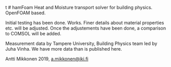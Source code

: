 t # hamFoam
Heat and Moisture transport solver for building physics. OpenFOAM based.

Initial testing has been done. Works. Finer details about material properties etc. will be adjusted. Once the adjustements have been done, a comparison to COMSOL will be added.

Measurement data by Tampere University, Building Physics team led by Juha Vinha. We have more data than is published here.

Antti Mikkonen 2019, a.mikkonen@iki.fi
